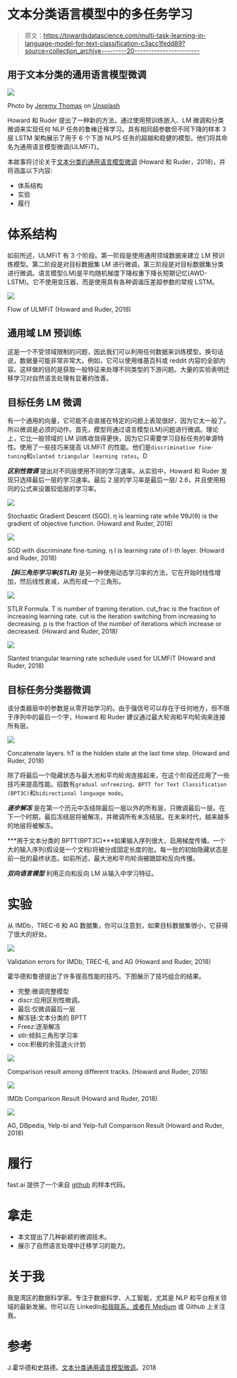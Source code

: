 # 文本分类语言模型中的多任务学习

> 原文：<https://towardsdatascience.com/multi-task-learning-in-language-model-for-text-classification-c3acc1fedd89?source=collection_archive---------20----------------------->

## 用于文本分类的通用语言模型微调

![](img/49ec643466c88ac8f2546dcbaeca2a23.png)

Photo by [Jeremy Thomas](https://unsplash.com/@jeremythomasphoto?utm_source=medium&utm_medium=referral) on [Unsplash](https://unsplash.com?utm_source=medium&utm_medium=referral)

Howard 和 Ruder 提出了一种新的方法，通过使用预训练嵌入、LM 微调和分类微调来实现任何 NLP 任务的鲁棒迁移学习。具有相同超参数但不同下降的样本 3 层 LSTM 架构展示了用于 6 个下游 NLPS 任务的超越和稳健的模型。他们将其命名为通用语言模型微调(ULMFiT)。

本故事将讨论关于[文本分类的通用语言模型微调](https://arxiv.org/pdf/1801.06146.pdf) (Howard 和 Ruder，2018)，并将涵盖以下内容:

*   体系结构
*   实验
*   履行

# 体系结构

如前所述，ULMFiT 有 3 个阶段。第一阶段是使用通用领域数据来建立 LM 预训练模型。第二阶段是对目标数据集 LM 进行微调，第三阶段是对目标数据集分类进行微调。语言模型(LM)是平均随机梯度下降权重下降长短期记忆(AWD-LSTM)。它不使用变压器，而是使用具有各种调谐压差超参数的常规 LSTM。

![](img/4a2b7f5b788c291e44e351afa7ef0623.png)

Flow of ULMFiT (Howard and Ruder, 2018)

## 通用域 LM 预训练

这是一个不受领域限制的问题，因此我们可以利用任何数据来训练模型。换句话说，数据量可能非常非常大。例如，它可以使用维基百科或 reddit 内容的全部内容。这样做的目的是获取一般特征来处理不同类型的下游问题。大量的实验表明迁移学习对自然语言处理有显著的改善。

## 目标任务 LM 微调

有一个通用的向量，它可能不会直接在特定的问题上表现很好，因为它太一般了。所以微调是必须的动作。首先，模型将通过语言模型(LM)问题进行微调。理论上，它比一般领域的 LM 训练收敛得更快，因为它只需要学习目标任务的单源特性。使用了一些技巧来提高 ULMFiT 的性能。他们是`discriminative fine-tuning`和`slanted triangular learning rates`。D

***区别性微调*** 提出对不同层使用不同的学习速率。从实验中，Howard 和 Ruder 发现只选择最后一层的学习速率。最后 2 层的学习率是最后一层/ 2.6，并且使用相同的公式来设置较低层的学习率。

![](img/e15a492f74596c424c76f5476b80bb59.png)

Stochastic Gradient Descent (SGD). η is learning rate while ∇θJ(θ) is the gradient of objective function. (Howard and Ruder, 2018)

![](img/11cb87c317315e30129470df968bc0f3.png)

SGD with discriminate fine-tuning. η l is learning rate of l-th layer. (Howard and Ruder, 2018)

***【斜三角形学习率(STLR)*** 是另一种使用动态学习率的方法，它在开始时线性增加，然后线性衰减，从而形成一个三角形。

![](img/01a71fb0ba39ee81565784b050de4231.png)

STLR Formula. T is number of training iteration. cut_frac is the fraction of increasing learning rate. cut is the iteration switching from increasing to decreasing. p is the fraction of the number of iterations which increase or decreased. (Howard and Ruder, 2018)

![](img/77ca57965abccc50e753b965a3b3b3cd.png)

Slanted triangular learning rate schedule used for ULMFiT (Howard and Ruder, 2018)

## 目标任务分类器微调

该分类器层中的参数是从零开始学习的。由于强信号可以存在于任何地方，但不限于序列中的最后一个字，Howard 和 Ruder 建议通过最大轮询和平均轮询来连接所有层。

![](img/7aab1dddfc1c47ce8b741c57fa7fb139.png)

Concatenate layers. hT is the hidden state at the last time step. (Howard and Ruder, 2018)

除了将最后一个隐藏状态与最大池和平均轮询连接起来，在这个阶段还应用了一些技巧来提高性能。招数有`gradual unfreezing`、`BPTT for Text Classification (BPT3C)`和`bidirectional language mode`。

***逐步解冻*** 是在第一个历元中冻结除最后一层以外的所有层，只微调最后一层。在下一个时期，最后冻结层将被解冻，并微调所有未冻结层。在未来时代，越来越多的地层将被解冻。

***用于文本分类的 BPTT(BPT3C)***如果输入序列很大，启用梯度传播。一个大的输入序列(假设是一个文档)将被分成固定长度的批。每一批的初始隐藏状态是前一批的最终状态。如前所述，最大池和平均轮询被跟踪和反向传播。

***双向语言模型*** 利用正向和反向 LM 从输入中学习特征。

# 实验

从 IMDb，TREC-6 和 AG 数据集，你可以注意到，如果目标数据集很小，它获得了很大的好处。

![](img/c27ba968acc83dc41416c16e98f8be24.png)

Validation errors for IMDb, TREC-6, and AG (Howard and Ruder, 2018)

霍华德和鲁德提出了许多提高性能的技巧。下图展示了技巧组合的结果。

*   完整:微调完整模型
*   discr:应用区别性微调。
*   最后:仅微调最后一层
*   解冻链:文本分类的 BPTT
*   Freez:逐渐解冻
*   stlr:倾斜三角形学习率
*   cos:积极的余弦退火计划

![](img/11b9082eb4f220dfa1b83b5057bedd14.png)

Comparison result among different tracks. (Howard and Ruder, 2018)

![](img/6c0a405495ea45320ee0417466883d73.png)

IMDb Comparison Result (Howard and Ruder, 2018)

![](img/5420309d2bf3830f90ea736b43519fc1.png)

AG, DBpedia, Yelp-bi and Yelp-full Comparison Result (Howard and Ruder, 2018)

# 履行

fast.ai 提供了一个来自 [github](https://github.com/fastai/fastai/blob/master/examples/text.ipynb) 的样本代码。

# 拿走

*   本文提出了几种新颖的微调技术。
*   展示了自然语言处理中迁移学习的能力。

# 关于我

我是湾区的数据科学家。专注于数据科学、人工智能，尤其是 NLP 和平台相关领域的最新发展。你可以在 LinkedIn[和我联系，或者在 Medium](https://www.linkedin.com/in/edwardma1026) 或 Github 上关注我。

# 参考

J.霍华德和史路德。[文本分类通用语言模型微调](https://arxiv.org/pdf/1801.06146.pdf)。2018